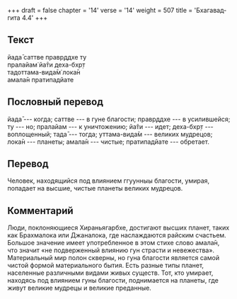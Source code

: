 +++
draft = false
chapter = '14'
verse = '14'
weight = 507
title = 'Бхагавад-гита 4.4'
+++
## Текст

йада̄ саттве правр̣ддхе ту  
пралайам̇ йа̄ти деха-бхр̣т  
тадоттама-вида̄м̇ лока̄н  
амала̄н пратипадйате

## Пословный перевод

йада̄ --- когда; саттве --- в гуне благости; правр̣ддхе --- в усилившейся;
ту --- но; пралайам --- к уничтожению; йа̄ти --- идет; деха-бхр̣т ---
воплощенный; тада̄ --- тогда; уттама-вида̄м --- великих мудрецов; лока̄н
--- планеты; амала̄н --- чистые; пратипадйате --- обретает.

## Перевод

Человек, находящийся под влиянием ггуунныы благости, умирая, попадает на
высшие, чистые планеты великих мудрецов.

## Комментарий

Люди, поклоняющиеся Хираньягарбхе, достигают высших планет, таких как
Брахмалока или Джаналока, где наслаждаются райским счастьем. Большое
значение имеет употребленное в этом стихе слово амала̄н, что значит «не
подверженный влиянию гун страсти и невежества». Материальный мир полон
скверны, но гуна благости является самой чистой формой материального
бытия. Есть разные типы планет, населенные различными видами живых
существ. Тот, кто умирает, находясь под влиянием гуны благости,
поднимается на планеты, где живут великие мудрецы и великие преданные.
